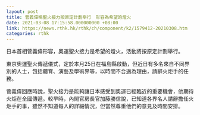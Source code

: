 ```yaml
---
layout: post
title: 菅義偉稱聖火接力按原定計劃舉行　形容為希望的燈火
date: 2021-03-08 17:15:58.000000000 +08:00
link: https://news.rthk.hk/rthk/ch/component/k2/1579412-20210308.htm
categories: rthk
---
```


日本首相菅義偉形容，奧運聖火接力是希望的燈火，活動將按原定計劃舉行。

東京奧運聖火傳遞儀式，定於本月25日在福島縣啟動，但近日有多名來自不同界別的人士，包括體育、演藝及學術界等，以時間不合適為理由，請辭火炬手的任務。

菅義偉回應時說，聖火接力是能夠讓日本感受到奧運已經臨近的重要機會，他期待火炬在全國傳遞。較早時，內閣官房長官加藤勝信說，已知道各界名人請辭擔任火炬手的事，雖然不知道每人的詳細情況，但當然尊重他們的意見及時間安排。
